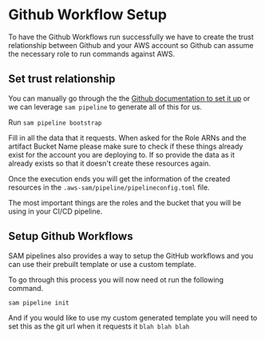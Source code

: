# Github Workflow Setup
To have the Github Workflows run successfully we have to create the trust relationship between Github and your AWS account so Github can assume the necessary role to run commands against AWS.

## Set trust relationship

You can manually go through the the [Github documentation to set it up](https://docs.github.com/en/actions/deployment/security-hardening-your-deployments/configuring-openid-connect-in-amazon-web-services) or we can leverage `sam pipeline` to generate all of this for us.

Run `sam pipeline bootstrap`

Fill in all the data that it requests. When asked for the Role ARNs and the artifact Bucket Name please make sure to check if these things already exist for the account you are deploying to. If so provide the data as it already exists so that it doesn't create these resources again.

Once the execution ends you will get the information of the created resources in the `.aws-sam/pipeline/pipelineconfig.toml` file.

The most important things are the roles and the bucket that you will be using in your CI/CD pipeline.

## Setup Github Workflows
SAM pipelines also provides a way to setup the GitHub workflows and you can use their prebuilt template or use a custom template.

To go through this process you will now need ot run the following command.

```bash
sam pipeline init
```

And if you would like to use my custom generated template you will need to set this as the git url when it requests it
`blah blah blah`
